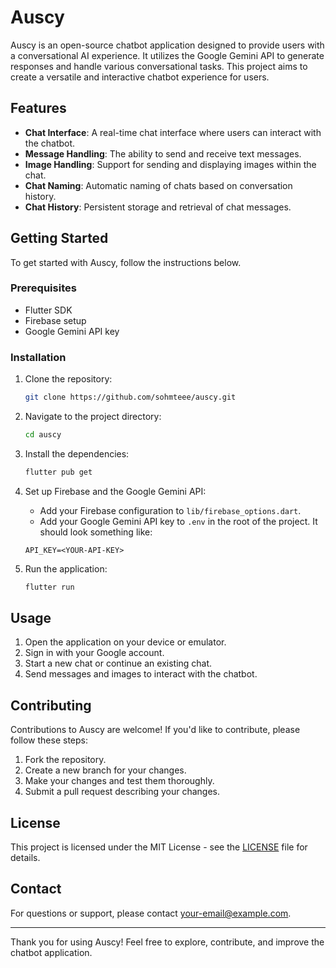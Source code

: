 # Auscy

Auscy is an open-source chatbot application designed to provide users with a conversational AI experience. It utilizes the Google Gemini API to generate responses and handle various conversational tasks. This project aims to create a versatile and interactive chatbot experience for users.

## Features

- **Chat Interface**: A real-time chat interface where users can interact with the chatbot.
- **Message Handling**: The ability to send and receive text messages.
- **Image Handling**: Support for sending and displaying images within the chat.
- **Chat Naming**: Automatic naming of chats based on conversation history.
- **Chat History**: Persistent storage and retrieval of chat messages.

## Getting Started

To get started with Auscy, follow the instructions below.

### Prerequisites

- Flutter SDK
- Firebase setup
- Google Gemini API key

### Installation

1. Clone the repository:

    ```bash
    git clone https://github.com/sohmteee/auscy.git
    ```

2. Navigate to the project directory:

    ```bash
    cd auscy
    ```

3. Install the dependencies:

    ```bash
    flutter pub get
    ```

4. Set up Firebase and the Google Gemini API:

    - Add your Firebase configuration to `lib/firebase_options.dart`.
    - Add your Google Gemini API key to `.env` in the root of the project. It should look something like:

    ```
    API_KEY=<YOUR-API-KEY>
    ```

5. Run the application:

    ```bash
    flutter run
    ```

## Usage

1. Open the application on your device or emulator.
2. Sign in with your Google account.
3. Start a new chat or continue an existing chat.
4. Send messages and images to interact with the chatbot.

## Contributing

Contributions to Auscy are welcome! If you'd like to contribute, please follow these steps:

1. Fork the repository.
2. Create a new branch for your changes.
3. Make your changes and test them thoroughly.
4. Submit a pull request describing your changes.

## License

This project is licensed under the MIT License - see the [LICENSE](LICENSE) file for details.

## Contact

For questions or support, please contact [your-email@example.com](mailto:your-email@example.com).

---

Thank you for using Auscy! Feel free to explore, contribute, and improve the chatbot application.

